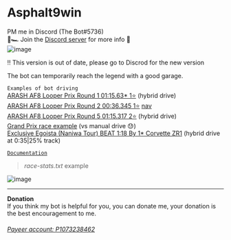# Asphalt9win  
PM me in Discord (The Bot#5736)  
🚥🏎️ Join the <a href = "https://discord.gg/n56RNgztyj" target = "_blank">Discord server</a> for more info 🏁  
![image](https://user-images.githubusercontent.com/25618671/214398209-4292bf72-f976-417a-be31-ee891b258448.png)

:bangbang: This version is out of date, please go to Discrod for the new version  

The bot can temporarily reach the legend with a good garage.  

`Examples of bot driving`  
<a href = "https://youtu.be/JVPV0NSsgwc" target = "_blank">ARASH AF8 Looper Prix Round 1 01:15.63* 1⭐</a> (hybrid drive)  
<a href = "https://youtu.be/wX_DtP7XgOI" target = "_blank">ARASH AF8 Looper Prix Round 2 00:36.345 1⭐</a> <a href = "https://github.com/yaldabaoth444/Asphalt9win/blob/main/Navigations/GP2a.map" target = "_blank" title = 'BCompilerDebug.exe -t Race -r 1 -map "granpri2a"'>nav</a>  
<a href = "https://youtu.be/iwouaIRdATs" target = "_blank">ARASH AF8 Looper Prix Round 5 01:15.317 2⭐</a> (hybrid drive)  
<a href = "https://youtu.be/W1rB03THwyM" target = "_blank">Grand Prix race example</a> (vs manual drive 😓)  
<a href = "https://youtu.be/S8zHejao2aM" target = "_blank">Exclusive Egoista (Naniwa Tour) BEAT 1:18 By 1* Corvette ZR1</a> (hybrid drive at 0:35|25% track)  

[`Documentation`]([wiki](https://github.com/yaldabaoth444/Asphalt9win/wiki))

> *race-stats.txt* example  

![image](https://user-images.githubusercontent.com/25618671/162734720-89aad2ef-20e7-4133-824d-b1a506c45562.png)

___
**Donation**  
If you think my bot is helpful for you, you can donate me, your donation is the best encouragement to me.  
###### <a href = "https://payeer.com/" target = "_blank">Payeer account: P1073238462</a>
